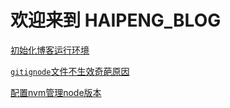 # 欢迎来到 HAIPENG_BLOG



[初始化博客运行环境](./初始化vuepress运行环境.md)


[`gitignode`文件不生效奇葩原因](./gitignode的坑.md)

[配置nvm管理node版本](./配置好你的nvm.md)